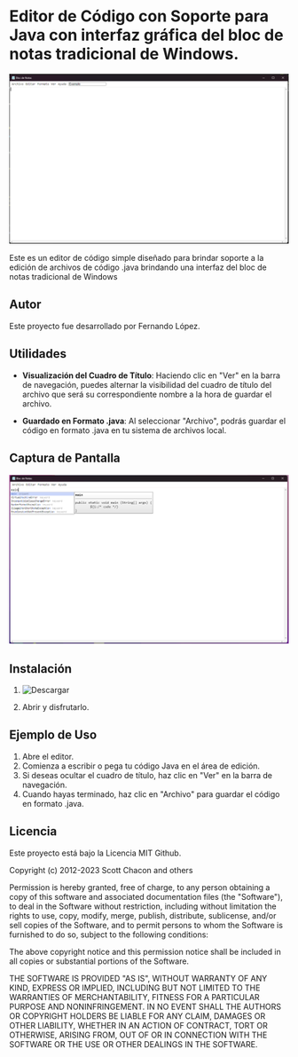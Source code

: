 # Editor de Código con Soporte para Java con interfaz gráfica del bloc de notas tradicional de Windows.

![Captura de pantalla](/templates/screenshot.png)

Este es un editor de código simple diseñado para brindar soporte a la edición de archivos de código .java brindando una interfaz del bloc de notas tradicional de Windows

## Autor

Este proyecto fue desarrollado por Fernando López.


## Utilidades

- **Visualización del Cuadro de Título**: Haciendo clic en "Ver" en la barra de navegación, puedes alternar la visibilidad del cuadro de título del archivo que será su correspondiente nombre a la hora de guardar el archivo.

- **Guardado en Formato .java**: Al seleccionar "Archivo", podrás guardar el código en formato .java en tu sistema de archivos local.

## Captura de Pantalla

![Editor en Acción](/templates/screenshot2.png)

## Instalación

1. ![Descargar](https://drive.google.com/drive/folders/1hFoAGmbSklFEE6Qij-ljjFgGC9ez4493?usp=sharing)

2. Abrir y disfrutarlo.

## Ejemplo de Uso

1. Abre el editor.
2. Comienza a escribir o pega tu código Java en el área de edición.
3. Si deseas ocultar el cuadro de título, haz clic en "Ver" en la barra de navegación.
4. Cuando hayas terminado, haz clic en "Archivo" para guardar el código en formato .java.


## Licencia

Este proyecto está bajo la Licencia MIT Github.

Copyright (c) 2012-2023 Scott Chacon and others

Permission is hereby granted, free of charge, to any person obtaining a copy of this software and associated documentation files (the "Software"), to deal in the Software without restriction, including without limitation the rights to use, copy, modify, merge, publish, distribute, sublicense, and/or sell copies of the Software, and to permit persons to whom the Software is furnished to do so, subject to the following conditions:

The above copyright notice and this permission notice shall be included in all copies or substantial portions of the Software.

THE SOFTWARE IS PROVIDED "AS IS", WITHOUT WARRANTY OF ANY KIND, EXPRESS OR IMPLIED, INCLUDING BUT NOT LIMITED TO THE WARRANTIES OF MERCHANTABILITY, FITNESS FOR A PARTICULAR PURPOSE AND NONINFRINGEMENT. IN NO EVENT SHALL THE AUTHORS OR COPYRIGHT HOLDERS BE LIABLE FOR ANY CLAIM, DAMAGES OR OTHER LIABILITY, WHETHER IN AN ACTION OF CONTRACT, TORT OR OTHERWISE, ARISING FROM, OUT OF OR IN CONNECTION WITH THE SOFTWARE OR THE USE OR OTHER DEALINGS IN THE SOFTWARE.
